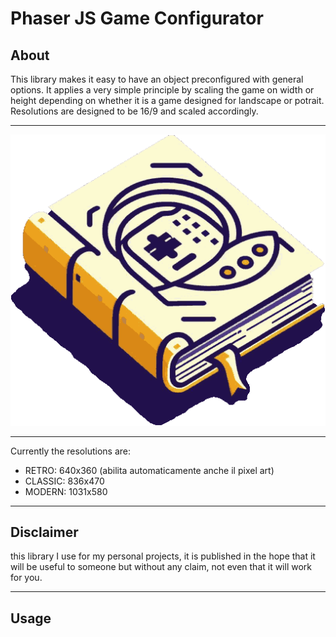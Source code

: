 # Phaser JS Game Configurator

## About

This library makes it easy to have an object preconfigured with general options.
It applies a very simple principle by scaling the game on width or height depending on whether it is a game designed for landscape or potrait.
Resolutions are designed to be 16/9 and scaled accordingly.

____

![Logo](logo.png "Phaser Configurator")

____

Currently the resolutions are:

* RETRO: 640x360 (abilita automaticamente anche il pixel art)
* CLASSIC: 836x470
* MODERN: 1031x580

______

## Disclaimer

this library I use for my personal projects, it is published in the hope that it will be useful to someone but without any claim, not even that it will work for you.

---

## Usage